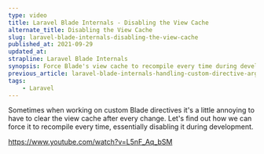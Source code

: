 ```yaml
---
type: video
title: Laravel Blade Internals - Disabling the View Cache
alternate_title: Disabling the View Cache
slug: laravel-blade-internals-disabling-the-view-cache
published_at: 2021-09-29
updated_at: 
strapline: Laravel Blade Internals
synopsis: Force Blade's view cache to recompile every time during development.
previous_article: laravel-blade-internals-handling-custom-directive-arguments
tags:
    - Laravel
---
```


Sometimes when working on custom Blade directives it's a little annoying to have to clear the view cache after every change. Let's find out how we can force it to recompile every time, essentially disabling it during development.

<https://www.youtube.com/watch?v=L5nF_Aq_bSM>